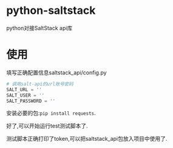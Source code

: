 # python-saltstack
python对接SaltStack api库

# 使用
填写正确配置信息saltstack_api/config.py
```python
# 调用salt-api的url账号密码
SALT_URL = ''
SALT_USER = ''
SALT_PASSWORD = ''
```
安装必要的包:`pip install requests`.

好了,可以开始运行test测试脚本了.

测试脚本正确打印了token,可以把saltstack_api包放入项目中使用了.